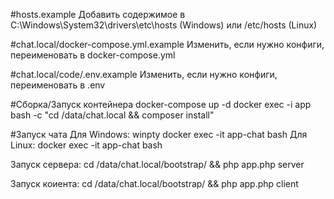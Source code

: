 #hosts.example
Добавить содержимое в C:\Windows\System32\drivers\etc\hosts (Windows) или /etc/hosts (Linux)

#chat.local/docker-compose.yml.example
Изменить, если нужно конфиги, переименовать в docker-compose.yml

#chat.local/code/.env.example
Изменить, если нужно конфиги, переименовать в .env

#Сборка/Запуск контейнера
docker-compose up -d
docker exec -i app bash -c "cd /data/chat.local && composer install"

#Запуск чата
Для Windows: winpty docker exec -it app-chat bash
Для Linux: docker exec -it app-chat bash

Запуск сервера:
cd /data/chat.local/bootstrap/ && php app.php server

Запуск коиента:
cd /data/chat.local/bootstrap/ && php app.php client
